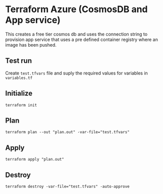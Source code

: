 # Terraform Azure (CosmosDB and App service)

This creates a free tier cosmos db and uses the connection string to provision app service that uses a pre defined container registry where an image has been pushed.

## Test run

Create `test.tfvars` file and suply the required values for variables in `variables.tf`

## Initialize

`terraform init`

## Plan

`terraform plan --out "plan.out" -var-file="test.tfvars"`

## Apply

`terraform apply "plan.out"`

## Destroy

`terraform destroy -var-file="test.tfvars" -auto-approve`
